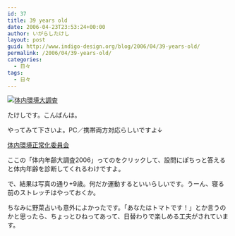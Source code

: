 ```yaml
---
id: 37
title: 39 years old
date: 2006-04-23T23:53:24+00:00
author: いがらしたけし
layout: post
guid: http://www.indigo-design.org/blog/2006/04/39-years-old/
permalink: /2006/04/39-years-old/
categories:
  - 日々
tags:
  - 日々
---
```

<a href="http://blog-imgs-29.fc2.com/a/r/m/armadillo75/tainai.jpg" target="_blank"><img src="http://blog-imgs-29.fc2.com/a/r/m/armadillo75/tainai.jpg" alt="体内環境大調査" border="0" /></a>
  
たけしです。こんばんは。
  
やってみて下さいよ。PC／携帯両方対応らしいですよ↓
  
<a href="http://www.tainai.com/" target="_blank" class="broken_link">体内環境正常化委員会</a>
  
ここの「体内年齢大調査2006」ってのをクリックして、設問にぽちっと答えると体内年齢を診断してくれるわけですよ。
  
で、結果は写真の通り+9歳。何だか運動するといいらしいです。うーん、寝る前のストレッチはやっておくか。
  
ちなみに野菜占いも意外によかったです。「あなたはトマトです！」とか言うのかと思ったら、ちょっとひねってあって、日替わりで楽しめる工夫がされています。
